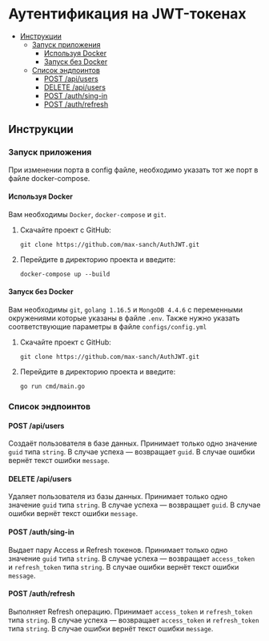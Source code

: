 # Аутентификация на JWT-токенах


* [Инструкции](#guides)
    * [Запуск приложения](#launch-app)
        * [Используя Docker](#Docker)
        * [Запуск без Docker](#wDocker)
    * [Список эндпоинтов](#endpoints)
        * [POST /api/users](#createUser)
        * [DELETE /api/users](#deleteUser)
        * [POST /auth/sing-in](#singIn)
        * [POST /auth/refresh](#refresh)

## <a name="guides"></a> Инструкции

### <a name="launch-app"></a>Запуск приложения

При изменении порта в config файле, необходимо указать тот же порт в файле docker-compose.


#### <a name="Docker"></a>Используя Docker

Вам необходимы `Docker`, `docker-compose` и `git`.

1) Скачайте проект с GitHub:

       git clone https://github.com/max-sanch/AuthJWT.git

2) Перейдите в директорию проекта и введите:

       docker-compose up --build

#### <a name="wDocker"></a>Запуск без Docker

Вам необходимы `git`, `golang 1.16.5` и `MongoDB 4.4.6` с переменными окружениями которые указаны в файле `.env`.
Также нужно указать соответствующие параметры в файле `configs/config.yml`

1) Скачайте проект с GitHub:

       git clone https://github.com/max-sanch/AuthJWT.git

4) Перейдите в директорию проекта и введите:

       go run cmd/main.go

### <a name="endpoints"></a>Список эндпоинтов

#### <a name="createUser"></a>POST /api/users

Создаёт пользователя в базе данных. Принимает только одно значение `guid` типа `string`.
В случае успеха — возвращает `guid`. В случае ошибки вернёт текст ошибки `message`.

#### <a name="deleteUser"></a>DELETE /api/users

Удаляет пользователя из базы данных. Принимает только одно значение `guid` типа `string`.
В случае успеха — возвращает `guid`. В случае ошибки вернёт текст ошибки `message`.

#### <a name="singIn"></a>POST /auth/sing-in

Выдает пару Access и Refresh токенов. Принимает только одно значение `guid` типа `string`.
В случае успеха — возвращает `access_token` и `refresh_token` типа `string`. В случае ошибки вернёт текст ошибки `message`.

#### <a name="refresh"></a>POST /auth/refresh

Выполняет Refresh операцию. Принимает `access_token` и `refresh_token` типа `string`.
В случае успеха — возвращает `access_token` и `refresh_token` типа `string`. В случае ошибки вернёт текст ошибки `message`.
